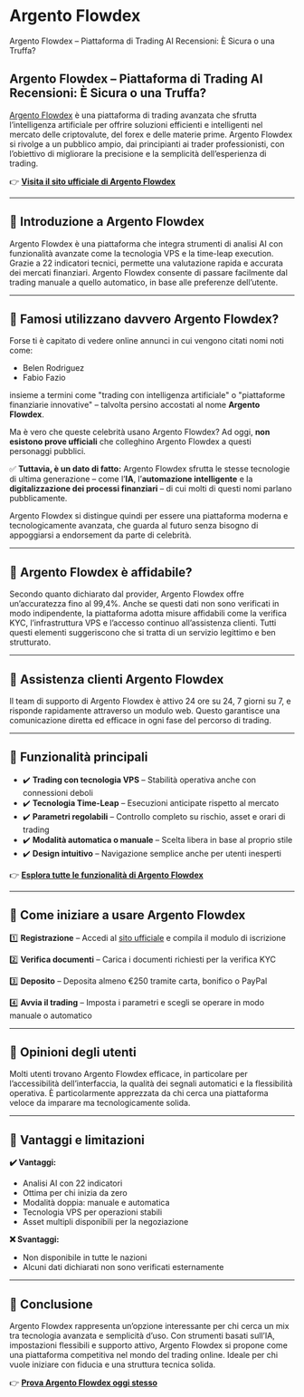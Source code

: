 # Argento Flowdex
Argento Flowdex – Piattaforma di Trading AI Recensioni: È Sicura o una Truffa?
## Argento Flowdex – Piattaforma di Trading AI Recensioni: È Sicura o una Truffa?

[Argento Flowdex](https://argentoflowdex.it) è una piattaforma di trading avanzata che sfrutta l’intelligenza artificiale per offrire soluzioni efficienti e intelligenti nel mercato delle criptovalute, del forex e delle materie prime. Argento Flowdex si rivolge a un pubblico ampio, dai principianti ai trader professionisti, con l’obiettivo di migliorare la precisione e la semplicità dell’esperienza di trading.

👉 **[Visita il sito ufficiale di Argento Flowdex](https://argentoflowdex.it)**

---

## 📌 Introduzione a Argento Flowdex

Argento Flowdex è una piattaforma che integra strumenti di analisi AI con funzionalità avanzate come la tecnologia VPS e la time-leap execution. Grazie a 22 indicatori tecnici, permette una valutazione rapida e accurata dei mercati finanziari. Argento Flowdex consente di passare facilmente dal trading manuale a quello automatico, in base alle preferenze dell’utente.

---

## 📌 Famosi utilizzano davvero Argento Flowdex?

Forse ti è capitato di vedere online annunci in cui vengono citati nomi noti come:

- Belen Rodriguez
- Fabio Fazio

insieme a termini come "trading con intelligenza artificiale" o "piattaforme finanziarie innovative" – talvolta persino accostati al nome **Argento Flowdex**.

Ma è vero che queste celebrità usano Argento Flowdex? Ad oggi, **non esistono prove ufficiali** che colleghino Argento Flowdex a questi personaggi pubblici.

✅ **Tuttavia, è un dato di fatto:** Argento Flowdex sfrutta le stesse tecnologie di ultima generazione – come l’**IA**, l’**automazione intelligente** e la **digitalizzazione dei processi finanziari** – di cui molti di questi nomi parlano pubblicamente.

Argento Flowdex si distingue quindi per essere una piattaforma moderna e tecnologicamente avanzata, che guarda al futuro senza bisogno di appoggiarsi a endorsement da parte di celebrità.

---

## 📌 Argento Flowdex è affidabile?

Secondo quanto dichiarato dal provider, Argento Flowdex offre un’accuratezza fino al 99,4%. Anche se questi dati non sono verificati in modo indipendente, la piattaforma adotta misure affidabili come la verifica KYC, l’infrastruttura VPS e l’accesso continuo all’assistenza clienti. Tutti questi elementi suggeriscono che si tratta di un servizio legittimo e ben strutturato.

---

## 📌 Assistenza clienti Argento Flowdex

Il team di supporto di Argento Flowdex è attivo 24 ore su 24, 7 giorni su 7, e risponde rapidamente attraverso un modulo web. Questo garantisce una comunicazione diretta ed efficace in ogni fase del percorso di trading.

---

## 📌 Funzionalità principali

- ✔️ **Trading con tecnologia VPS** – Stabilità operativa anche con connessioni deboli
- ✔️ **Tecnologia Time-Leap** – Esecuzioni anticipate rispetto al mercato
- ✔️ **Parametri regolabili** – Controllo completo su rischio, asset e orari di trading
- ✔️ **Modalità automatica o manuale** – Scelta libera in base al proprio stile
- ✔️ **Design intuitivo** – Navigazione semplice anche per utenti inesperti

👉 **[Esplora tutte le funzionalità di Argento Flowdex](https://argentoflowdex.it)**

---

## 📌 Come iniziare a usare Argento Flowdex

1️⃣ **Registrazione** – Accedi al [sito ufficiale](https://argentoflowdex.it) e compila il modulo di iscrizione

2️⃣ **Verifica documenti** – Carica i documenti richiesti per la verifica KYC

3️⃣ **Deposito** – Deposita almeno €250 tramite carta, bonifico o PayPal

4️⃣ **Avvia il trading** – Imposta i parametri e scegli se operare in modo manuale o automatico

---

## 📌 Opinioni degli utenti

Molti utenti trovano Argento Flowdex efficace, in particolare per l’accessibilità dell’interfaccia, la qualità dei segnali automatici e la flessibilità operativa. È particolarmente apprezzata da chi cerca una piattaforma veloce da imparare ma tecnologicamente solida.

---

## 📌 Vantaggi e limitazioni

**✔️ Vantaggi:**
- Analisi AI con 22 indicatori
- Ottima per chi inizia da zero
- Modalità doppia: manuale e automatica
- Tecnologia VPS per operazioni stabili
- Asset multipli disponibili per la negoziazione

**❌ Svantaggi:**
- Non disponibile in tutte le nazioni
- Alcuni dati dichiarati non sono verificati esternamente

---

## 📌 Conclusione

Argento Flowdex rappresenta un’opzione interessante per chi cerca un mix tra tecnologia avanzata e semplicità d’uso. Con strumenti basati sull’IA, impostazioni flessibili e supporto attivo, Argento Flowdex si propone come una piattaforma competitiva nel mondo del trading online. Ideale per chi vuole iniziare con fiducia e una struttura tecnica solida.

👉 **[Prova Argento Flowdex oggi stesso](https://argentoflowdex.it)**
